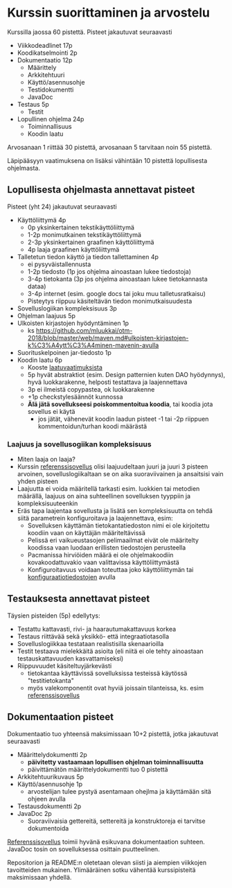 # Kurssin suorittaminen ja arvostelu

Kurssilla jaossa 60 pistettä. Pisteet jakautuvat seuraavasti

- Viikkodeadlinet 17p
- Koodikatselmointi 2p
- Dokumentaatio	12p   
  - Määrittely		
  - Arkkitehtuuri		
  - Käyttö/asennusohje	
  - Testidokumentti	
  - JavaDoc	
- Testaus	5p	
  - Testit			
- Lopullinen ohjelma 24p
  - Toiminnallisuus		
  - Koodin laatu 		

Arvosanaan 1 riittää 30 pistettä, arvosanaan 5 tarvitaan noin 55 pistettä.

Läpipääsyyn vaatimuksena on lisäksi vähintään 10 pistettä lopullisesta ohjelmasta.

## Lopullisesta ohjelmasta annettavat pisteet

Pisteet (yht 24) jakautuvat seuraavasti
- Käyttöliittymä 4p
  - 0p yksinkertainen tekstikäyttöliittymä
  - 1-2p monimutkainen tekstikäyttöliittymä
  - 2-3p yksinkertainen graafinen käyttöliittymä
  - 4p laaja graafinen käyttöliittymä
- Talletetun tiedon käyttö ja tiedon tallettaminen 4p
  -	ei pysyväistallennusta
  - 1-2p tiedosto (1p jos ohjelma ainoastaan lukee tiedostoja)
  - 3-4p tietokanta (3p jos ohjelma ainoastaan lukee tietokannasta dataa)
  - 3-4p internet (esim. google docs tai joku muu talletusratkaisu)
  - Pisteytys riippuu käsiteltävän tiedon monimutkaisuudesta
- Sovelluslogiikan kompleksisuus 3p
- Ohjelman laajuus 5p
- Ulkoisten kirjastojen hyödyntäminen 1p
  - ks https://github.com/mluukkai/otm-2018/blob/master/web/maven.md#ulkoisten-kirjastojen-k%C3%A4ytt%C3%A4minen-mavenin-avulla
- Suorituskelpoinen jar-tiedosto  1p
- Koodin laatu 6p
  - Kooste [laatuvaatimuksista](https://github.com/mluukkai/otm-2018/blob/master/web/koodin_laatuvaatimukset.md)
  - 5p hyvät abstraktiot (esim. Design patternien kuten DAO hyödynnys), hyvä luokkarakenne, helposti testattava ja laajennettava
  - 3p ei ilmeistä copypastea, ok luokkarakenne
  - +1p checkstylesäännöt kunnossa  
  - **Älä jätä sovellukseesi poiskommentoitua koodia**, tai koodia jota sovellus ei käytä
    - jos jätät, vähenevät koodin laadun pisteet -1 tai -2p riippuen kommentoidun/turhan koodi määrästä

### Laajuus ja sovellusogiikan kompleksisuus

- Miten laaja on laaja?
- Kurssin [referenssisovellus](https://github.com/mluukkai/OtmTodoApp) olisi laajuudeltaan juuri ja juuri 3 pisteen arvoinen, sovelluslogiikaltaan se on aika suoraviivainen ja ansaitsisi vain yhden pisteen
- Laajuutta ei voida määritellä tarkasti esim. luokkien tai metodien määrällä, laajuus on aina suhteellinen sovelluksen tyyppiin ja kompleksisuuteenkin
- Eräs tapa laajentaa sovellusta ja lisätä sen kompleksisuutta on tehdä siitä parametrein konfiguroitava ja laajennettava, esim:
  - Sovelluksen käyttämän tietokantatiedoston nimi ei ole kirjoitettu koodiin vaan on käyttäjän määriteltävissä
  - Pelissä eri vaikueustasojen pelimaailmat eivät ole määritelty koodissa vaan luodaan erillisten tiedostojen perusteella
  - Pacmanissa hirviöiden määrä ei ole ohjelmakoodiin kovakoodattuvakio vaan valittavissa käyttöliittymästä
  - Konfiguroitavuus voidaan toteuttaa joko käyttöliittymän tai [konfiguraatiotiedostojen](https://github.com/mluukkai/otm-2018/blob/master/web/java.md#sovelluksen-konfiguraatiot) avulla
  
  
## Testauksesta annettavat pisteet

Täysien pisteiden (5p) edellytys:
- Testattu kattavasti, rivi- ja haarautumakattavuus korkea
- Testaus riittävää sekä yksikkö- että integraatiotasolla
- Sovelluslogiikkaa testataan realistisilla skenaarioilla
- Testit testaava mielekkäitä asioita (eli niitä ei ole tehty ainoastaan testauskattavuuden kasvattamiseksi)
- Riippuvuudet käsiteltuyjärkevästi
  - tietokantaa käyttävissä sovelluksissa testeissä käytössä "testitietokanta"
  - myös valekomponentit ovat hyviä joissain tilanteissa, ks. esim [referenssisovellus](https://github.com/mluukkai/OtmTodoApp/blob/master/src/test/java/todoapp/domain/TodoServiceUserTest.java#L8)

## Dokumentaation pisteet

Dokumentaatio tuo yhteensä maksimissaan 10+2 pistettä, jotka jakautuvat seuraavasti

- Määrittelydokumentti 2p
  - **päivitetty vastaamaan lopullisen ohjelman toiminnallisuutta**
  - päivittämätön määrittelydokumentti tuo 0 pistettä
- Arkkitehtuurikuvaus 5p
- Käyttö/asennusohje 1p
  - arvostelijan tulee pystyä asentamaan ohejlma ja käyttämään sitä ohjeen avulla
- Testausdokumentti 2p
- JavaDoc 2p
  - Suoraviivaisia gettereitä, settereitä ja konstruktoreja ei tarvitse dokumentoida

[Referenssisovellus](https://github.com/mluukkai/OtmTodoApp) toimii hyvänä esikuvana dokumentaation suhteen. JavaDoc tosin on sovelluksessa osittain puutteelinen.

Repositorion ja README:n oletetaan olevan siisti ja aiempien viikkojen tavoitteiden mukainen. Ylimääräinen sotku vähentää kurssipisteitä maksimissaan yhdellä. 
